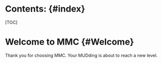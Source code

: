 # Contents: {#index}

[TOC]

# Welcome to MMC {#Welcome}

Thank you for choosing MMC. Your MUDding is about to reach a new level.

